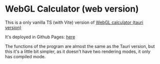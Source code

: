 # WebGL Calculator (web version)

This is a only vanilla TS (with Vite) version of [WebGL calculator (tauri version)](https://github.com/dangarcar/webgl-calculator-tauri)

It's deployed in Github Pages: [here](https://dangarcar.github.io/webgl-calculator-web)

The functions of the program are almost the same as the Tauri version, but this it's a little bit simpler, as it doesn't have two rendering modes, it only has compiled mode.